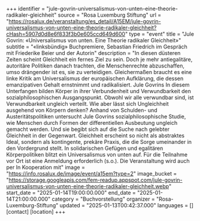 +++
identifier = "jule-govrin-universalismus-von-unten-eine-theorie-radikaler-gleichheit"
source = "Rosa Luxemburg Stiftung"
url = "https://rosalux.de/veranstaltung/es_detail/A15EM/jule-govrin-universalismus-von-unten-eine-theorie-radikaler-gleichheit?cHash=5907d0d8e6f833f3b0e605ccd649d600"
type = "event"
title = "Jule Govrin: «Universalismus von unten. Eine Theorie radikaler Gleichheit»"
subtitle = "«linksbündig» Buchpremiere, Sebastian Friedrich im Gespräch mit Friederike Beier und der Autorin"
description = "In diesen düsteren Zeiten scheint Gleichheit ein fernes Ziel zu sein. Doch je mehr antiegalitäre, autoritäre Politiken danach trachten, die Menschenrechte abzuschaffen, umso drängender ist es, sie zu verteidigen. Gleichermaßen braucht es eine linke Kritik am Universalismus der europäischen Aufklärung, die dessen emanzipativen Gehalt ernstnimmt und radikalisiert. 
Jule Govrins 
In diesem Unterfangen bilden Körper in ihrer Verbundenheit und Verwundbarkeit den sozialphilosophischen Ausgangspunkt. Obwohl wir alle verwundbar sind, ist Verwundbarkeit ungleich verteilt. Wie aber lässt sich Ungleichheit ausgehend von Körpern denken? Anhand von Schulden- und Austeritätspolitiken untersucht Jule Govrins sozialphilosophische Studie, wie Menschen durch Formen der differentiellen Ausbeutung ungleich gemacht werden. Und sie begibt sich auf die Suche nach gelebter Gleichheit in der Gegenwart. Gleichheit erscheint so nicht als abstraktes Ideal, sondern als kontingente, prekäre Praxis, die die Sorge umeinander in den Vordergrund stellt. In solidarischen Gefügen und egalitären Körperpolitiken blitzt ein Universalismus von unten auf. 
Für die Teilnahme vor Ort ist eine Anmeldung erforderlich (s.o.). 
Die Veranstaltung wird auch per 
In Kooperation mit"
image = "https://info.rosalux.de/image/event/a15em?type=2"
image_bucket = "https://storage.googleapis.com/fem-readup.appspot.com/jule-govrin-universalismus-von-unten-eine-theorie-radikaler-gleichheit.webp"
start_date = "2025-01-14T19:00:00.000"
end_date = "2025-01-14T21:00:00.000"
category = "Buchvorstellung"
organizer = "Rosa-Luxemburg-Stiftung"
updated = "2025-01-13T00:42:37.000"
languages = []
[contact]
[location]
+++